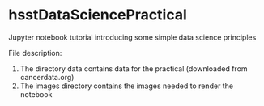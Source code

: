# hsstDataSciencePractical
Jupyter notebook tutorial introducing some simple data science principles

File description:
<ol>
  <li>The directory data contains data for the practical (downloaded from cancerdata.org)
  <li>The images directory contains the images needed to render the notebook
  
</ol>
